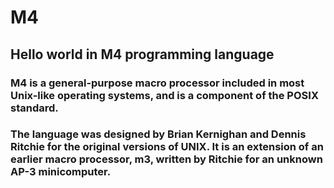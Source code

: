 # M4
## Hello world in M4 programming language

### M4 is a general-purpose macro processor included in most Unix-like operating systems, and is a component of the POSIX standard.

### The language was designed by Brian Kernighan and Dennis Ritchie for the original versions of UNIX. It is an extension of an earlier macro processor, m3, written by Ritchie for an unknown AP-3 minicomputer.